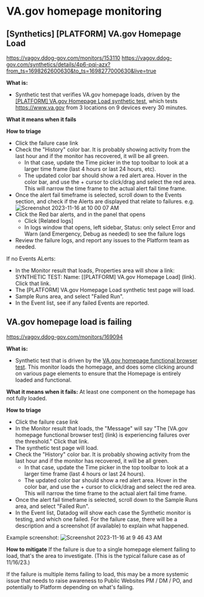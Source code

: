 # VA.gov homepage monitoring

## [Synthetics] [PLATFORM] VA.gov Homepage Load
https://vagov.ddog-gov.com/monitors/153110
https://vagov.ddog-gov.com/synthetics/details/4p6-pqi-azx?from_ts=1698262600630&to_ts=1698277000630&live=true

**What is:** 
* Synthetic test that verifies VA.gov homepage loads, driven by the [[PLATFORM] VA.gov Homepage Load synthetic test](https://vagov.ddog-gov.com/synthetics/details/4p6-pqi-azx?from_ts=1700142575896&to_ts=1700156975896&live=true), which tests https://www.va.gov from 3 locations on 9 devices every 30 minutes.

**What it means when it fails**

**How to triage**
* Click the failure case link
* Check the "History" color bar. It is probably showing activity from the last hour and if the monitor has recovered, it will be all green.
  * In that case, update the Time picker in the top toolbar to look at a larger time frame (last 4 hours or last 24 hours, etc).
  * The updated color bar should show a red alert area. Hover in the color bar, and use the + cursor to click/drag and select the red area. This will narrow the time frame to the actual alert fail time frame.
* Once the alert fail timeframe is selected, scroll down to the Events section, and check if the Alerts are displayed that relate to failures. e.g. 
![Screenshot 2023-11-16 at 10 00 07 AM](https://github.com/department-of-veterans-affairs/va.gov-team/assets/85581471/17b8b8b9-db5a-4ee8-bdba-e1f4d80b266c)
* Click the Red bar alerts, and in the panel that opens
  * Click [Related logs]
  * In logs window that opens, left sidebar, Status: only select Error and Warn (and Emergency, Debug as needed) to see the failure logs
* Review the failure logs, and report any issues to the Platform team as needed.

If no Events ALerts:
* In the Monitor result that loads, Properties area will show a link: SYNTHETIC TEST: Name: [[PLATFORM] VA.gov Homepage Load] (link). Click that link.
* The [PLATFORM] VA.gov Homepage Load synthetic test page will load.
* Sample Runs area, and select "Failed Run".
* In the Event list, see if any failed Events are reported.



## VA.gov homepage load is failing
https://vagov.ddog-gov.com/monitors/169094

**What is:** 
* Synthetic test that is driven by the [VA.gov homepage functional browser test](https://vagov.ddog-gov.com/synthetics/details/gsg-zui-hg8). This monitor loads the homepage, and does some clicking around on various page elements to ensure that the Homepage is entirely loaded and functional.

**What it means when it fails:**
At least one component on the homepage has not fully loaded.

**How to triage**
* Click the failure case link
* In the Monitor result that loads, the "Message" will say "The [VA.gov homepage functional browser test] (link) is experiencing failures over the threshold." Click that link.
* The synthetic test page will load.
* Check the "History" color bar. It is probably showing activity from the last hour and if the monitor has recovered, it will be all green.
  * In that case, update the Time picker in the top toolbar to look at a larger time frame (last 4 hours or last 24 hours).
  * The updated color bar should show a red alert area. Hover in the color bar, and use the + cursor to click/drag and select the red area. This will narrow the time frame to the actual alert fail time frame.
* Once the alert fail timeframe is selected, scroll down to the Sample Runs area, and select "Failed Run".
* In the Event list, Datadog will show each case the Synthetic monitor is testing, and which one failed. For the failure case, there will be a description and a screenshot (if available) to explain what happened.

Example screenshot: 
![Screenshot 2023-11-16 at 9 46 43 AM](https://github.com/department-of-veterans-affairs/va.gov-team/assets/85581471/2d066429-06c9-4bc7-accc-2193a80b8ede)


**How to mitigate**
If the failure is due to a single homepage element failing to load, that's the area to investigate. (This is the typical failure case as of 11/16/23.) 

If the failure is multiple items failing to load, this may be a more systemic issue that needs to raise awareness to Public Websites PM / DM / PO, and potentially to Platform depending on what's failing.
